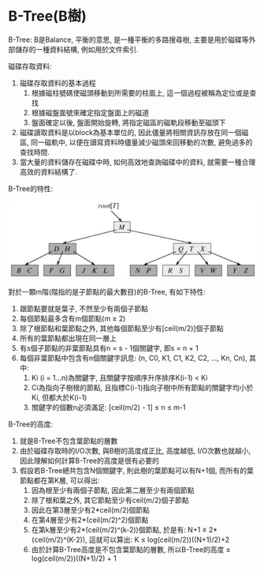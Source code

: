 # B-Tree\(B樹\)

B-Tree: B是Balance, 平衡的意思, 是一種平衡的多路搜尋樹, 主要是用於磁碟等外部儲存的一種資料結構, 例如用於文件索引.

磁碟存取資料:

1. 磁碟存取資料的基本過程
   1. 根據磁柱號碼使磁頭移動到所需要的柱面上, 這一個過程被稱為定位或是查找
   2. 根據磁盤面號來確定指定盤面上的磁道
   3. 盤面確定以後, 盤面開始旋轉, 將指定磁區的磁軌段移動至磁頭下
2. 磁碟讀取資料是以block為基本單位的, 因此儘量將相關資訊存放在同一個磁區, 同一磁軌中, 以便在讀寫資料時儘量減少磁頭來回移動的次數, 避免過多的查找時間.
3. 當大量的資料儲存在磁碟中時, 如何高效地查詢磁碟中的資料, 就需要一種合理高效的資料結構了.

B-Tree的特性:

![](/assets/B-Tree.png)

對於一顆m階\(階指的是子節點的最大數目\)的B-Tree, 有如下特性:

1. 跟節點要就是葉子, 不然至少有兩個子節點
2. 每個節點最多含有m個節點\(m ≥ 2\)
3. 除了根節點和葉節點之外, 其他每個節點至少有\[ceil\(m/2\)\]個子節點
4. 所有的葉節點都出現在同一層上
5. 有s個子節點的非葉節點具有n = s - 1個關鍵字, 即s = n + 1
6. 每個非葉節點中包含有n個關鍵字訊息: \(n, C0, K1, C1, K2, C2, ..., Kn, Cn\), 其中:
   1. Ki \(i = 1...n\)為關鍵字, 且關鍵字按順序升序排序K\(i-1\) &lt; Ki
   2. Ci為指向子樹根的節點, 且指標C\(i-1\)指向子樹中所有節點的關鍵字均小於Ki, 但都大於K\(i-1\)
   3. 關鍵字的個數n必須滿足: \[ceil\(m/2\) - 1\] ≤ n ≤ m-1

B-Tree的高度:

1. 就是B-Tree不包含葉節點的層數
2. 由於磁碟存取時的I/O次數, 與B樹的高度成正比, 高度越低, I/O次數也就越小, 因此理解如何計算B-Tree的高度是很有必要的
3. 假設若B-Tree總共包含N個關鍵字, 則此樹的葉節點可以有N+1個, 而所有的葉節點都在第K層, 可以得出:
   1. 因為根至少有兩個子節點, 因此第二層至少有兩個節點
   2. 除了根和葉之外, 其它節點至少有ceil\(m/2\)個子節點
   3. 因此在第3層至少有2\*ceil\(m/2\)個節點
   4. 在第4層至少有2\*\(ceil\(m/2\)^2\)個節點
   5. 在第k層至少有2\*\(ceil\(m/2\)^\(k-2\)\)個節點, 於是有: N+1 ≥ 2\*\(ceil\(m/2\)^\(K-2\)\), 這就可以算出: K ≤ log\(ceil\(m/2\)\)\(\(N+1\)/2\)+2
   6. 由於計算B-Tree高度是不包含葉節點的層數, 所以B-Tree的高度 ≤ log\(ceil\(m/2\)\)\(\(N+1\)/2\) + 1



